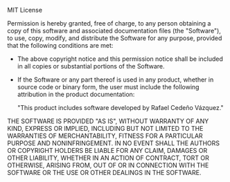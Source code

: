 MIT License

Permission is hereby granted, free of charge, to any person obtaining a copy of this software and associated documentation files (the "Software"), to use, copy, modify, and distribute the Software for any purpose, provided that the following conditions are met:

- The above copyright notice and this permission notice shall be included in all copies or substantial portions of the Software.
- If the Software or any part thereof is used in any product, whether in source code or binary form, the user must include the following attribution in the product documentation:

  "This product includes software developed by Rafael Cedeño Vázquez."

THE SOFTWARE IS PROVIDED "AS IS", WITHOUT WARRANTY OF ANY KIND, EXPRESS OR IMPLIED, INCLUDING BUT NOT LIMITED TO THE WARRANTIES OF MERCHANTABILITY, FITNESS FOR A PARTICULAR PURPOSE AND NONINFRINGEMENT. IN NO EVENT SHALL THE AUTHORS OR COPYRIGHT HOLDERS BE LIABLE FOR ANY CLAIM, DAMAGES OR OTHER LIABILITY, WHETHER IN AN ACTION OF CONTRACT, TORT OR OTHERWISE, ARISING FROM, OUT OF OR IN CONNECTION WITH THE SOFTWARE OR THE USE OR OTHER DEALINGS IN THE SOFTWARE.
